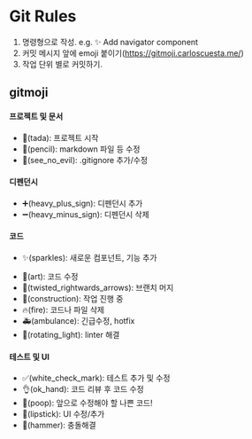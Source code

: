 # Git Rules

1. 명령형으로 작성. e.g. ✨ Add navigator component
2. 커밋 메시지 앞에 emoji 붙이기(https://gitmoji.carloscuesta.me/)
3. 작업 단위 별로 커밋하기.



## gitmoji

#### 프로젝트 및 문서

- :tada:(tada): 프로젝트 시작
- 📝(pencil): markdown 파일 등 수정
- 🙈(see_no_evil): .gitignore 추가/수정



#### 디펜던시

- ➕​​(heavy_plus_sign): 디펜던시 추가
- ➖(heavy_minus_sign): 디펜던시 삭제



#### 코드

* ✨(​sparkles​): 새로운 컴포넌트, 기능 추가
- 🎨(art): 코드 수정
- :twisted_rightwards_arrows:(​twisted_rightwards_arrows): 브랜치 머지​
- 🚧(construction): 작업 진행 중
- :fire:(fire): 코드나 파일 삭제
- :ambulance:(​ambulance​): 긴급수정, hotfix
- :rotating_light:(​rotating_light): ​linter 해결



#### 테스트 및 UI

- :white_check_mark:(white_check_mark): 테스트 추가 및 수정
- 👌(ok_hand): 코드 리뷰 후 코드 수정
- 💩(poop): 앞으로 수정해야 할 나쁜 코드!
- 💄(lipstick): UI 수정/추가
- :hammer:(​hammer): 충돌해결​

